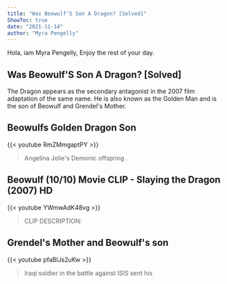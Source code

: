 ```yaml
---
title: "Was Beowulf'S Son A Dragon? [Solved]"
ShowToc: true 
date: "2021-11-14"
author: "Myra Pengelly" 
---
```


Hola, iam Myra Pengelly, Enjoy the rest of your day.
## Was Beowulf'S Son A Dragon? [Solved]
 The Dragon appears as the secondary antagonist in the 2007 film adaptation of the same name. He is also known as the Golden Man and is the son of Beowulf and Grendel's Mother.

## Beowulfs Golden Dragon Son
{{< youtube RmZMmgaptPY >}}
>Angelina Jolie's Demonic offspring .

## Beowulf (10/10) Movie CLIP - Slaying the Dragon (2007) HD
{{< youtube YWmwAdK48vg >}}
>CLIP DESCRIPTION: 

## Grendel's Mother and Beowulf's son
{{< youtube pfaBlJs2uKw >}}
>Iraqi soldier in the battle against ISIS sent his 

